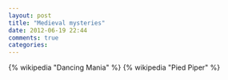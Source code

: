 ```yaml
---
layout: post
title: "Medieval mysteries"
date: 2012-06-19 22:44
comments: true
categories: 
---
```


{% wikipedia "Dancing Mania" %}
{% wikipedia "Pied Piper" %}
